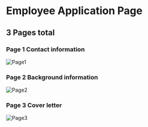 # Employee Application Page
## 3 Pages total

### Page 1 Contact information
![Page1](https://user-images.githubusercontent.com/43973882/116498808-7d270200-a85f-11eb-88b1-a2d24b08dfc7.PNG)

### Page 2 Background information
![Page2](https://user-images.githubusercontent.com/43973882/116498810-7e582f00-a85f-11eb-9be1-ea01b5f1fc6b.PNG)

### Page 3 Cover letter 
![Page3](https://user-images.githubusercontent.com/43973882/116498811-7e582f00-a85f-11eb-90e1-6dd98975d575.PNG)
